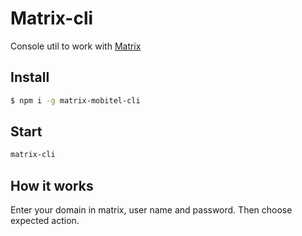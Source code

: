 # Matrix-cli

Console util to work with [Matrix](https://matrix.org/blog/home/)

## Install

```sh
$ npm i -g matrix-mobitel-cli
```

## Start

```sh
matrix-cli
```

## How it works

Enter your domain in matrix, user name and password. Then choose expected action.
